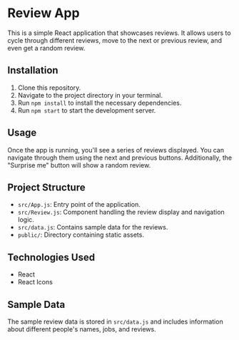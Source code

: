 # Review App

This is a simple React application that showcases reviews. It allows users to cycle through different reviews, move to the next or previous review, and even get a random review.

## Installation

1. Clone this repository.
2. Navigate to the project directory in your terminal.
3. Run `npm install` to install the necessary dependencies.
4. Run `npm start` to start the development server.

## Usage

Once the app is running, you'll see a series of reviews displayed. You can navigate through them using the next and previous buttons. Additionally, the "Surprise me" button will show a random review.

## Project Structure

- `src/App.js`: Entry point of the application.
- `src/Review.js`: Component handling the review display and navigation logic.
- `src/data.js`: Contains sample data for the reviews.
- `public/`: Directory containing static assets.

## Technologies Used

- React
- React Icons

## Sample Data

The sample review data is stored in `src/data.js` and includes information about different people's names, jobs, and reviews.
